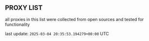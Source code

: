 ## PROXY LIST

all proxies in this list were collected from open sources and tested for functionality

last update: `2025-03-04 20:35:53.194279+00:00` UTC